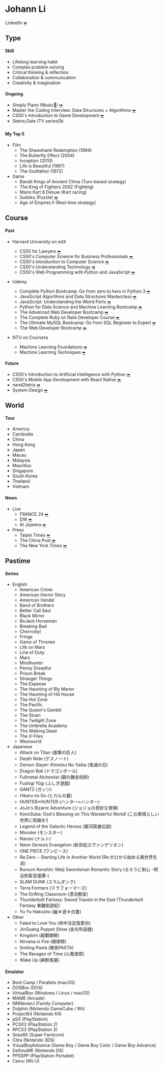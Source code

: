# Johann Li
LinkedIn [➥](https://www.linkedin.com/in/paint1024/)


## Type
#### Skill
  * Lifelong learning habit
  * Complex problem solving
  * Critical thinking & reflection
  * Collaboration & communication
  * Creativity & imagination

#### Ongoing
  * Simply Piano (Music🎹) [➥](https://apps.apple.com/tw/app/simply-piano-%E7%94%B1-joytunes-%E9%96%8B%E7%99%BC/id1019442026)
  * Master the Coding Interview: Data Structures + Algorithms [➥](https://www.udemy.com/master-the-coding-interview-data-structures-algorithms/)
  * CS50's Introduction to Game Development [➥](https://www.edx.org/course/cs50s-introduction-to-game-development)
  * Steins;Gate (TV series📺)

#### My Top 5
*  Film
    * The Shawshank Redemption (1994)
    * The Butterfly Effect (2004)
    * Inception (2010)
    * Life is Beautiful (1997)
    * The Godfather (1972)
* Game
    * Bandit Kings of Ancient China (Turn-based strategy)
    * The King of Fighters 2002 (Fighting)
    * Mario Kart 8 Deluxe (Kart racing)
    * Sudoku (Puzzle) [➥](https://play.google.com/store/apps/details?id=com.scn.sudokuchamp)
    * Age of Empires II (Real-time strategy)


## Course
#### Past
 * Harvard University on edX
    * CS50 for Lawyers [➥](https://www.edx.org/course/cs50-for-lawyers)
    * CS50's Computer Science for Business Professionals [➥](https://www.edx.org/course/cs50s-computer-science-for-business-professionals)
    * CS50's Introduction to Computer Science [➥](https://www.edx.org/course/introduction-computer-science-harvardx-cs50x)
    * CS50's Understanding Technology [➥](https://www.edx.org/course/cs50s-understanding-technology)
    * CS50's Web Programming with Python and JavaScript [➥](https://www.edx.org/course/cs50s-web-programming-with-python-and-javascript)

  * Udemy
    * Complete Python Bootcamp: Go from zero to hero in Python 3 [➥](https://www.udemy.com/complete-python-bootcamp/)
    * JavaScript Algorithms and Data Structures Masterclass [➥](https://www.udemy.com/js-algorithms-and-data-structures-masterclass/)
    * JavaScript: Understanding the Weird Parts [➥](https://www.udemy.com/understand-javascript/)
    * Python for Data Science and Machine Learning Bootcamp [➥](https://www.udemy.com/python-for-data-science-and-machine-learning-bootcamp/)
    * The Advanced Web Developer Bootcamp [➥](https://www.udemy.com/the-advanced-web-developer-bootcamp/)
    * The Complete Ruby on Rails Developer Course [➥](https://www.udemy.com/the-complete-ruby-on-rails-developer-course/)
    * The Ultimate MySQL Bootcamp: Go from SQL Beginner to Expert [➥](https://www.udemy.com/the-ultimate-mysql-bootcamp-go-from-sql-beginner-to-expert/)
    * The Web Developer Bootcamp [➥](https://www.udemy.com/the-web-developer-bootcamp/)

  * NTU on Coursera
    * Machine Learning Foundations [➥](https://www.youtube.com/playlist?list=PLXVfgk9fNX2I7tB6oIINGBmW50rrmFTqf)
    * Machine Learning Techniques [➥](https://www.youtube.com/playlist?list=PLXVfgk9fNX2IQOYPmqjqWsNUFl2kpk1U2)

#### Future
  * CS50's Introduction to Artificial Intelligence with Python [➥](https://www.edx.org/course/cs50s-introduction-to-artificial-intelligence-with-python)
  * CS50's Mobile App Development with React Native [➥](https://www.edx.org/course/cs50s-mobile-app-development-with-react-native)
  * nand2tetris [➥](https://zh-tw.coursera.org/search?query=Nand2Tetris)
  * System Design [➥](https://www.interviewbit.com/courses/system-design/)


## World
#### Tour
  * America
  * Cambodia
  * China
  * Hong Kong
  * Japan
  * Macau
  * Malaysia
  * Mauritius
  * Singapore
  * South Korea
  * Thailand
  * Vietnam

#### News
  * Live
    * FRANCE 24 [➥](https://www.youtube.com/channel/UCQfwfsi5VrQ8yKZ-UWmAEFg)
    * DW [➥](https://www.youtube.com/channel/UCknLrEdhRCp1aegoMqRaCZg)
    * Al Jazeera [➥](https://www.youtube.com/channel/UCNye-wNBqNL5ZzHSJj3l8Bg)
 * Press
    * Taipei Times [➥](http://www.taipeitimes.com)
    * The China Post [➥](https://chinapost.nownews.com)
    * The New York Times [➥](https://www.nytimes.com)


## Pastime
#### Series
  * English
    * American Crime
    * American Horror Story
    * American Vandal
    * Band of Brothers
    * Better Call Saul
    * Black Mirror
    * BoJack Horseman
    * Breaking Bad
    * Chernobyl
    * Fringe
    * Game of Thrones
    * Life on Mars
    * Line of Duty
    * Mars
    * Mindhunter
    * Penny Dreadful
    * Prison Break
    * Stranger Things
    * The Expanse
    * The Haunting of Bly Manor
    * The Haunting of Hill House
    * The Hot Zone
    * The Pacific
    * The Queen's Gambit
    * The Strain
    * The Twilight Zone
    * The Umbrella Academy
    * The Walking Dead
    * The X-Files
    * Westworld
  * Japanese
    * Attack on Titan (進撃の巨人)
    * Death Note (デスノート)
    * Demon Slayer: Kimetsu No Yaiba (鬼滅の刃)
    * Dragon Ball (ドラゴンボール)
    * Fullmetal Alchemist (鋼の錬金術師)
    * Fushigi Yûgi (ふしぎ遊戯)
    * GANTZ (ガンツ)
    * Hikaru no Go (ヒカルの碁)
    * HUNTER×HUNTER (ハンター×ハンター)
    * JoJo's Bizarre Adventure (ジョジョの奇妙な冒険)
    * KonoSuba: God's Blessing on This Wonderful World! (この素晴らしい世界に祝福を!)
    * Legend of the Galactic Heroes (銀河英雄伝説)
    * Monster (モンスター)
    * Naruto (ナルト)
    * Neon Genesis Evangelion (新世紀エヴァンゲリオン)
    * ONE PIECE (ワンピース)
    * Re:Zero − Starting Life in Another World (Re:ゼロから始める異世界生活)
    * Rurouni Kenshin: Meiji Swordsman Romantic Story (るろうに剣心 -明治剣客浪漫譚-)
    * SLAM DUNK (スラムダンク)
    * Terra Formars (テラフォーマーズ)
    * The Drifting Classroom (漂流教室)
    * Thunderbolt Fantasy: Sword Travels in the East (Thunderbolt Fantasy 東離劍遊紀)
    * Yu Yu Hakusho (幽☆遊☆白書)
  * Other
    * Fated to Love You (命中注定我愛你)
    * JinGuang Puppet Show (金光布袋戲)
    * Kingdom (屍戰朝鮮)
    * Nirvana in Fire (瑯琊榜)
    * Smiling Pasta (微笑PASTA)
    * The Ravages of Time (火鳳燎原)
    * Wake Up (麻醉風暴)

#### Emulator
  * Boot Camp / Parallels (macOS)
  * DOSBox (DOS)
  * VirtualBox (Windows / Linux / macOS)
  * MAME (Arcade)
  * NNNesterJ (Family Computer)
  * Dolphin (Nintendo GameCube / Wii)
  * Project64 (Nintendo 64)
  * pSX (PlayStation)
  * PCSX2 (PlayStation 2)
  * RPCS3 (PlayStation 3)
  * Snes9X (Super Famicom)
  * Citra (Nintendo 3DS)
  * VisualBoyAdvance (Game Boy / Game Boy Color / Game Boy Advance)
  * DeSmuME (Nintendo DS)
  * PPSSPP (PlayStation Portable)
  * Cemu (Wii U)
